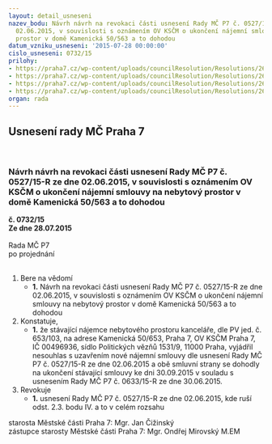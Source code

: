 ```yaml
---
layout: detail_usneseni
nazev_bodu: Návrh návrh na revokaci části usnesení Rady MČ P7 č. 0527/15-R ze dne
  02.06.2015, v souvislosti s oznámením OV KSČM o ukončení nájemní smlouvy na nebytový
  prostor v domě Kamenická 50/563 a to dohodou
datum_vzniku_usneseni: '2015-07-28 00:00:00'
cislo_usneseni: 0732/15
prilohy:
- https://praha7.cz/wp-content/uploads/councilResolution/Resolutions/26117/48-15-priloha_01_rev052715r.doc
- https://praha7.cz/wp-content/uploads/councilResolution/Resolutions/26117/48-15-priloha_02_rev052715r.doc
- https://praha7.cz/wp-content/uploads/councilResolution/Resolutions/26117/48-15-priloha_03_rev052715r.pdf
- https://praha7.cz/wp-content/uploads/councilResolution/Resolutions/26117/48-15-priloha_04_rev052715r.doc
organ: rada
---
```

<div id="ucUsn_pList" class="usn">
	<span><h2>Usnesení rady MČ Praha 7 </h2>
<br></span><div class="standBody">
<span><h3>Návrh návrh na revokaci části usnesení Rady MČ P7 č. 0527/15-R ze dne 02.06.2015, v souvislosti s oznámením OV KSČM o ukončení nájemní smlouvy na nebytový prostor v domě Kamenická 50/563 a to dohodou</h3></span><div class="center">
		<strong>č. 0732/15</strong><br>
	</div>
<div class="center">
		<strong>Ze dne 28.07.2015</strong><br><br>
	</div>Rada MČ P7<br> po projednání<br><br><ol>
<li>Bere na vědomí<ul><li>
<strong>1.</strong> Návrh na revokaci části usnesení Rady MČ P7 č. 0527/15-R ze dne 02.06.2015,  v souvislosti s oznámením OV KSČM o ukončení nájemní smlouvy na nebytový prostor v domě Kamenická 50/563 a to dohodou</li></ul>
</li>
<li>Konstatuje,<ul><li>
<strong>1.</strong> že stávající nájemce nebytového prostoru kanceláře, dle PV jed. č. 653/103,  na adrese Kamenická 50/653, Praha 7, OV KSČM Praha 7, IČ 00496936, sídlo Politických vězňů 1531/9, 11000 Praha, vyjádřil nesouhlas s uzavřením nové nájemní smlouvy dle usnesení Rady MČ P7 č. 0527/15-R ze dne 02.06.2015  a obě smluvní strany se dohodly na ukončení stávající smlouvy ke dni 30.09.2015 v souladu s usnesením Rady MČ P7 č. 0633/15-R ze dne 30.06.2015.</li></ul>
</li>
<li>Revokuje<ul><li>
<strong>1.</strong> usnesení Rady MČ P7 č. 0527/15-R ze dne 02.06.2015, kde ruší odst. 2.3. bodu IV. a to v celém rozsahu</li></ul>
</li>
</ol>starosta Městské části Praha 7: Mgr. Jan Čižinský<br>zástupce starosty Městské části Praha 7: Mgr. Ondřej Mirovský M.EM 
</div>
</div>